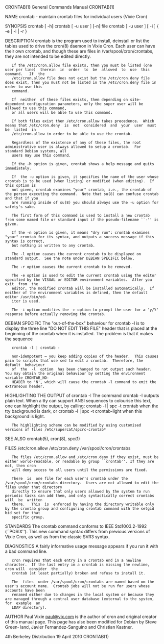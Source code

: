 CRONTAB(1)							    General Commands Manual							    CRONTAB(1)

NAME
       crontab - maintain crontab files for individual users (Vixie Cron)

SYNOPSIS
       crontab [ -h]
       crontab [ -u user ] [-n] file
       crontab [ -u user ] [ -i ] { -e | -l | -r }

DESCRIPTION
       crontab	is  the	 program  used	to install, deinstall or list the tables used to drive the cron(8) daemon in Vixie Cron.  Each user can have their own
       crontab, and though these are files in /var/spool/cron/crontabs, they are not intended to be edited directly.

       If the /etc/cron.allow file exists, then you must be listed (one user per line)	therein	 in  order  to	be  allowed  to	 use  this  command.   If  the
       /etc/cron.allow file does not exist but the /etc/cron.deny file does exist, then you must not be listed in the /etc/cron.deny file in order to use this
       command.

       If  neither  of these files exists, then depending on site-dependent configuration parameters, only the super user will be allowed to use this command,
       or all users will be able to use this command.

       If both files exist then /etc/cron.allow takes precedence.  Which means that /etc/cron.deny  is	not  considered	 and  your  user  must	be  listed  in
       /etc/cron.allow in order to be able to use the crontab.

       Regardless of the existence of any of these files, the root administrative user is always allowed to setup a crontab.  For standard Debian systems, all
       users may use this command.

       If the -h option is given, crontab shows a help message and quits immediately.

       If  the -u option is given, it specifies the name of the user whose crontab is to be used (when listing) or modified (when editing).  If this option is
       not given, crontab examines "your" crontab, i.e., the crontab of the person executing the command.  Note that su(8) can confuse crontab and that if you
       are running inside of su(8) you should always use the -u option for safety's sake.

       The first form of this command is used to install a new crontab from some named file or standard input if the pseudo-filename ``-'' is given.

       If the -n option is given, it means "dry run": crontab examines "your" crontab for its syntax, and outputs a success message if this syntax is correct,
       but nothing is written to any crontab.

       The -l option causes the current crontab to be displayed on standard output.  See the note under DEBIAN SPECIFIC below.

       The -r option causes the current crontab to be removed.

       The -e option is used to edit the current crontab using the editor specified by the VISUAL or EDITOR environment variables.  After you  exit  from  the
       editor, the modified crontab will be installed automatically.  If neither of the environment variables is defined, then the default editor /usr/bin/ed‐
       itor is used.

       The -i option modifies the -r option to prompt the user for a 'y/Y' response before actually removing the crontab.

DEBIAN SPECIFIC
       The  "out-of-the-box"  behaviour	 for  crontab  -l  is  to display the three line "DO NOT EDIT THIS FILE" header that is placed at the beginning of the
       crontab when it is installed.  The problem is that it makes the sequence

       crontab -l | crontab -

       non-idempotent — you keep adding copies of the header.  This causes pain to scripts that use sed to edit a crontab.  Therefore, the  default  behaviour
       of  the	-l  option  has been changed to not output such header.	 You may obtain the original behaviour by setting the environment variable CRONTAB_NO‐
       HEADER to 'N', which will cause the crontab -l command to emit the extraneous header.

HIGHLIGHTING THE OUTPUT of crontab -l
       The command crontab -l outputs plain text. When a tty can support ANSI sequences to colourise this text, one can	 highlight  the	 output,  by  calling:
       crontab -l | spc -t crontab when the tty background is dark, or crontab -l | spc -t crontab-light when this background is light.

       The highlighting scheme can be modified by using customised versions of files /etc/supercat/spcrc-crontab*

SEE ALSO
       crontab(5), cron(8), spc(1)

FILES
       /etc/cron.allow
       /etc/cron.deny
       /var/spool/cron/crontabs

       The files /etc/cron.allow and /etc/cron.deny if they exist, must be either world-readable, or readable by group ``crontab''. If they are not, then cron
       will deny access to all users until the permissions are fixed.

       There  is  one file for each user's crontab under the /var/spool/cron/crontabs directory.  Users are not allowed to edit the files under that directory
       directly to ensure that only users allowed by the system to run periodic tasks can add them, and only syntactically correct crontabs  will  be  written
       there.	This  is  enforced by having the directory writable only by the crontab group and configuring crontab command with the setgid bid set for that
       specific group.

STANDARDS
       The crontab command conforms to IEEE Std1003.2-1992 (``POSIX'').	 This new command syntax differs from previous versions of Vixie Cron, as well as from
       the classic SVR3 syntax.

DIAGNOSTICS
       A fairly informative usage message appears if you run it with a bad command line.

       cron requires that each entry in a crontab end in a newline character.  If the last entry in a crontab is missing the newline, cron will	 consider  the
       crontab (at least partially) broken and refuse to install it.

       The  files  under /var/spool/cron/crontabs are named based on the user's account name.  Crontab jobs will not be run for users whose accounts have been
       renamed either due to changes in the local system or because they are managed through a central user database (external to the system, for  example  an
       LDAP directory).

AUTHOR
       Paul  Vixie <paul@vix.com> is the author of cron and original creator of this manual page.  This page has also been modified for Debian by Steve Green‐
       land, Javier Fernandez-Sanguino and Christian Kastner.

4th Berkeley Distribution						 19 April 2010								    CRONTAB(1)
